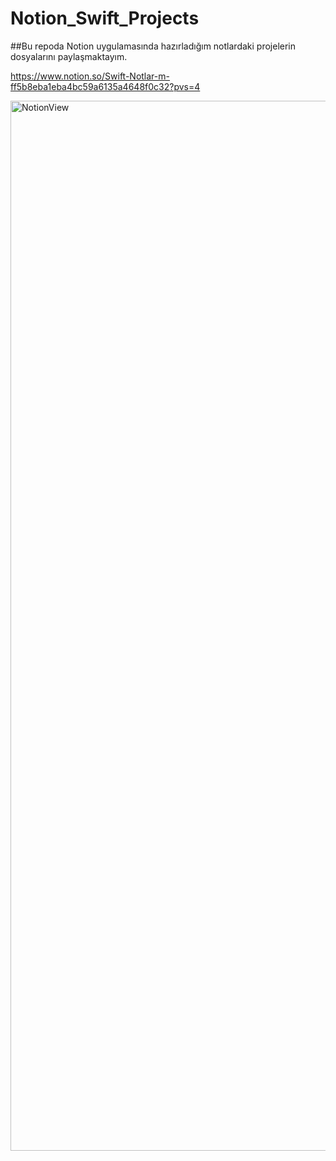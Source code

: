 # Notion_Swift_Projects

##Bu repoda Notion uygulamasında hazırladığım notlardaki projelerin dosyalarını paylaşmaktayım.

https://www.notion.so/Swift-Notlar-m-ff5b8eba1eba4bc59a6135a4648f0c32?pvs=4

<img width="1680" alt="NotionView" src="https://user-images.githubusercontent.com/72024578/229922969-9462b0f9-d190-41a2-98c2-5def2c09254c.png">
